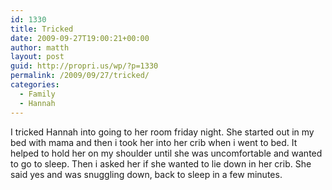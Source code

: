 ```yaml
---
id: 1330
title: Tricked
date: 2009-09-27T19:00:21+00:00
author: matth
layout: post
guid: http://propri.us/wp/?p=1330
permalink: /2009/09/27/tricked/
categories:
  - Family
  - Hannah
---
```

I tricked Hannah into going to her room friday night. She started out in my bed with mama and then i took her into her crib when i went to bed. It helped to hold her on my shoulder until she was uncomfortable and wanted to go to sleep. Then i asked her if she wanted to lie down in her crib. She said yes and was snuggling down, back to sleep in a few minutes.